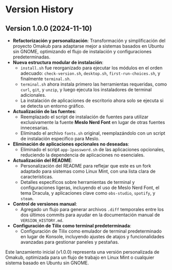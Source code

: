 # Version History

## Version 1.0.0 (2024-11-10)

- **Refactorización y personalización**: Transformación y simplificación del proyecto Omakub para adaptarse mejor a sistemas basados en Ubuntu sin GNOME, optimizando el flujo de instalación y configuraciones predeterminadas.
- **Nueva estructura modular de instalación**:
  - `install.sh` fue reorganizado para ejecutar los módulos en el orden adecuado: `check-version.sh`, `desktop.sh`, `first-run-choices.sh`, y finalmente `terminal.sh`.
  - `terminal.sh` ahora instala primero las herramientas requeridas, como `curl`, `git`, y `unzip`, y luego ejecuta los instaladores de terminal adicionales.
  - La instalación de aplicaciones de escritorio ahora solo se ejecuta si se detecta un entorno gráfico.
- **Actualización de las fuentes**:
  - Reemplazado el script de instalación de fuentes para utilizar exclusivamente la fuente **Meslo Nerd Font** en lugar de otras fuentes innecesarias.
  - Eliminado el archivo `fonts.sh` original, reemplazándolo con un script de instalación específico para Meslo.
- **Eliminación de aplicaciones opcionales no deseadas**:
  - Eliminado el script `app-1password.sh` de las aplicaciones opcionales, reduciendo la dependencia de aplicaciones no esenciales.
- **Actualización del README**:
  - Personalización del README para reflejar que este es un fork adaptado para sistemas como Linux Mint, con una lista clara de características.
  - Detalles específicos sobre herramientas de terminal y configuraciones ligeras, incluyendo el uso de Meslo Nerd Font, el tema Dracula, y aplicaciones clave como `obs-studio`, `spotify`, y `steam`.
- **Control de versiones manual**:
  - Agregado un flujo para generar archivos `.diff` temporales entre los dos últimos commits para ayudar en la documentación manual de `VERSION_HISTORY.md`.
- **Configuración de Tilix como terminal predeterminada**:
  - Configuración de Tilix como emulador de terminal predeterminado en lugar de Konsole, incluyendo ajustes de atajos y funcionalidades avanzadas para gestionar paneles y pestañas.

Este lanzamiento inicial (v1.0.0) representa una versión personalizada de Omakub, optimizada para un flujo de trabajo en Linux Mint o cualquier sistema basado en Ubuntu sin GNOME.
